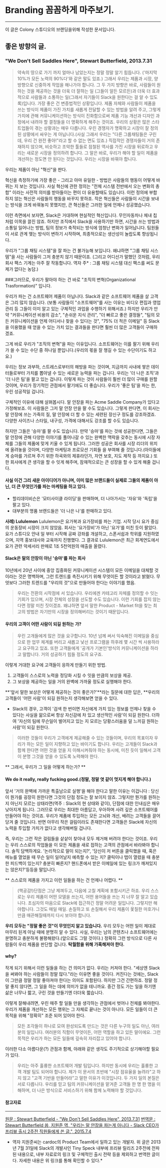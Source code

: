 
# Branding 꼼꼼하게 마주보기.
___

이 글은 Colony 스튜디오의 브랜딩을위해 작성한 문서입니다.


## 좋은 방향의 글.

###   "We Don't Sell Saddles Here", Stewart Butterfield, 2013.7.31

> 약속의 땅으로 가기 까지 얼마나 남았는지는 정말 정말 알기 힘듭니다. ('마지막 10%가 모든 노력의 90%다'와 같은 말도 있죠.) 그래서 우리는 제품과 시장, 양 방향으로 신중하게 작업을 해나가야 합니다.
그 두 가지 방향은 바로, 사람들이 원하는 것을 제공하는 것을 더욱 더 잘하는 일 (그들이 알든 모르든)과 더욱 더 효과적으로 사람들과 소통하는 일(그래서 자기들이 Slack을 원한다는 걸 알 수 있도록)입니다. 가장 좋은 건 변증법적인 상황입니다. 제품 자체와 사람들이 제품을 쓰는 방식이 제품이 가진 가치를 새롭게 전달할 수 있는 방법을 알려 주고, 그렇게 가치에 관해 커뮤니케이션하는 방식이 진화함으로써 제품 기능 개선과 디자인 과정에서 내려야 할 결정들을 더 명확하게 해주는 것이죠.
우리의 상황은 많은 스타트업들이 겪는 상황과는 매우 다릅니다. 우린 경쟁자가 명확하고 시장이 잘 정의된 상황에서 싸우는 게 아닙니다.(사실 그래서 우리는 "다른 그룹채팅들은 구린데, 우리 건 완전 좋아!"라고 할 수 없는 면도 있죠.) 직접적인 경쟁자들이 거의 존재하지 않으며, 비슷하고 조악한 툴들로 점철된 역사를 가진 시장을 뒤로하고 우리는 새로운 시장을 정의하려 합니다. 그 말은 바로, 우리가 해야 할 일이 제품을 개선하는 정도면 안 된다는 것입니다. 우리는 시장을 바꿔야 합니다.

우리는 제품이 아닌 "혁신"을 판다.

혁신을 측정하기에 가장 좋은 - 그리고 아마 유일한 - 방법은 사람들의 행동이 어떻게 바뀌는 지 보는 것입니다. 사실 혁신에 관한 정의는 "전체 시스템 전반에서 오는 변화의 총합" 이라는 사전적 의미를 받아들이는 편이 더 유용할때도 있습니다. 이런 정의에 부합하지 않는 혁신은 사람들의 행동을 바꾸지 못하죠. 작은 혁신들은 사람들이 시간을 보내는 방식을 크게 바꿔놓지 못했지만, 큰 혁신들은 그러한 일에 언제나 성공했습니다.

이런 측면에서 보자면, Slack은 거대하며 현실적인 혁신입니다. 무인자동차나 체내 칩 처럼 이목을 끌진 않죠. 하지만 조직에서 Slack을 사용하기만 하면, 시간을 쓰는 방법과 소통일 일어나는 방법, 팀의 정보가 축적되는 방식에 엄청난 변화가 일어납니다. 팀원들이 서로 관계 맺는 방식이 변하기 시작하며, 최종적으로는 생산성이 놀랍도록 향상됩니다.

우리가 "그룹 채팅 시스템"을 잘 파는 건 불가능해 보입니다. 왜냐하면 "그룹 채팅 시스템"을 사는 사람들이 그저 충분치 않기 때문이죠. (그리고 어디선가 말했던 것처럼, 우리 회사 팩스 기계는 아주 잘 작동합니다. 역자 주* : 그룹 채팅 시스템 대신 팩스를 써도 문제가 없다는 농담.)

###그러므로, 우리가 팔아야 하는 건 바로 "조직의 변혁(Organizational Trasformation)" 입니다.

우리가 파는 건 소프트웨어 제품이 아닙니다. Slack과 같은 소프트웨어 제품을 살 고객은 그리 많지 않습니다. (보통 사람들이 "소프트웨어"를 사는 이유는 비디오 편집과 영업 관리 등 그들이 이미 알고 있는 구체적인 과업을 수행하기 위해서죠.) 하지만 우리가 만약 "커뮤니케이션 비용의 감소", "손쉬운 지식 관리", "더 빠르고 좋은 결정들", "팀의 모든 커뮤니케이션을 언제 어디서나 찾을 수 있다는 것", "75% 더 적은 이메일" 등 Slack을 이용했을 때 얻을 수 있는 가치 있는 결과들을 판다면 훨씬 더 많은 고객들이 구매하겠죠.

그게 바로 우리가 "조직의 변혁"을 파는 이유입니다. 소프트웨어는 이를 팔기 위해 우리가 쓸 수 있는 수단 중 하나일 뿐입니다.(우리의 몫을 잘 챙길 수 있는 수단이기도 하고요.)

우리는 정보 과부하, 스트레스로부터의 해방을 파는 것이며, 지금까지 사내에 쌓은 데이터들로부터 가치를 뽑아낼 수 있는 새로운 능력을 파는 겁니다. 우리는 '더 나은 조직'과 '더 나은 팀'을 팔고 있는 겁니다. 이렇게 파는 것이 사람들이 훨씬 더 많이 구매를 원할 것이며, 우리가 장기적인 관점에서 팔기에도 더 좋습니다. 우리가 '좋은 팀'을 파는 한, 우린 성공적일 겁니다.

구체적인 이유에 대해 살펴봅시다. 말 안장을 파는 Acme Saddle Company가 있다고 가정해보죠. 이 사람들은 그저 말 안장 만을 팔 수도 있습니다. 그렇게 판다면, 이 회사는 말 안장에 쓰는 가죽의 질, 말 안장에 더 할 수 있는 세련된 장신구 정도를 강조하겠죠. 다양한 사이즈나 스타일, 내구성, 가격에 대해서도 강조를 할 수도 있습니다. 

하지만 그들은 '승마'를 팔 수도 있습니다. 만약 '승마'를 파는 것에 성공한다면, 그들은 말 안장에 관해 다양한 이야기를 풀어나갈 수 있는 완벽한 맥락을 갖추는 동시에 시장 자체를 그들의 제품에 맞게 키울 수 있게 됩니다. 그러한 성공은 회사를 시장 리더의 위치에 올려놓을 것이며, 다양한 마케팅과 프로모션 기회들 을 부여해 줄 것입니다.(아이들에게 승마를 가르쳐 주기 위한 하굑와의 제휴라던가, 자연 보호, 지도 제작 등 까지요.) 또한 회사에게 큰 생각을 할 수 잇게 해주며, 잠재적으로는 큰 성장을 할 수 있게 해줄 겁니다.

#### 사실 이건 그리 새운 아이디어가 아니며, 이미 많은 브랜드들이 실제로 그들의 제품이 아닌, 더 큰 무엇인가를 파는 마케팅을 하고 있다.
- 할리데이비슨은 '모터사이클 라이딩'을 판매하며, 더 나아가서는 '자유'와 '독립'을 팔고 있다.
- 대부분의 명품 브랜드들은 '더 나은 나'를 판매하고 있다.

**사례) Lululemon**
Lululemon은 요가복과 요가장비를 파는 기업. 시작 당시 요가 중심의 운동장비 시장이 크지 않았음. 회사는 '요가장비'가 아닌 '요가'를 미친 듯이 팔았다. 요가 스튜디오 안내 일 부터 시작해 공짜 강좌를 개설하고, 스폰서쉽과 학위를 지원하였으며, 지역 홍보대사와 교육까지 진행했다. 그 결과로 Lululemon은 최근 회계연도에서 요가 관련 악세서리 판매로 1조 5천억원의 매출을 올렸다.

#### Slack은 말의 안장이 아닌 '승마'를 파는 회사
10년에서 20년 사이에 중앙 집중화된 커뮤니케이션 시스템이 모든 이메일을 대체할 것이라는 것은 명백하며, 그런 트렌드를 촉진시키기 위해 무엇이든 할 것이라고 밝혔다. 무엇보다 그러한 트렌드를 "우리의 것"으로 만들어야 한다는 이야기를 했음. 

> 우리는 전환의 시작점에 서 있습니다. 우리에겐 카테고리 자체를 정의할 수 잇는 기회가 있으며, 시장 전체의 성장을 선도할 수도 있습니다. 이런 기회를 잡지 않는다면 정말 미친 짓이겠죠. 왜냐하면 앞서 말한 Product - Market fit을 찾는 최고의 방법은 자기만의 시장을 정의해버리는 것이기 때문입니다.


#### 우리의 고객이 어떤 사람이 되길 원하는 가?
>우린 고개들에게 많은 것을 요구합니다. 10년 넘께 써서 익숙해진 이메일을 중심으로 한 업무 체계를 버리고 새롭고 낯선 프로그램을 하후레 몇 시간 씩 사용하라고 요구하고 있죠. 또한 고객들에게 '공개가 기본인'방식의 커뮤니케이션을 하라고 말합니다. 거의 성공하기 힘들 정도의 요구죠.

이렇게 거대한 요구에 고객들이 응하게 만들기 위한 방법.
1. 고객들이 스스로의 노력을 정당화 시킬 수 잇을 만큼의 보상을 제공.
2. 그 보상을 제공하는 일을 거의 완벽에 가까울 정도로 실행해야 한다.

**'앞서 말한 보상은 어떻게 제공하는 것이 좋은가?'**라는 질문에 대한 답은, **우리의 고객들이 '어떤 사람'이 되길 원하는지 생각해보면 얻을 수 있다.

- Slack의 경우, 고객이 '검색 한 번이면 자신에게 가치 있는 정보를 언제나 찾을 수 있다는 사실을 앎으로써 항상 자신감에 차 있고 생산적인 사람'이 되길 원한다. 더하여 '자신의 팀에 무슨일이 벌어지고 있는 지 모르는 당황스러움을 덜 느끼길 원하는 사람'이 되길 원한다.

> 이러한 것들이 우리가 고객에게 제공해줄 수 있는 것들이며, 우리의 목표이자 우리가 하는 모든 일이 지향하고 있는 바이기도 합니다. 우리는 고개들이 Slack과 함께 한다면 어떤 것을 얻을 지 이해시켜줘야 하는 동시에, 미친 듯이 일해서 고객이 분명 그것을 얻을 수 있도록 노력해야 한다.


** 그래서, 우리가 그 일을 어떻게 하는가? **

#### We do it really, really fucking good.(정말, 정말 엿 같이 멋지게 해야 합니다.)

앞서 '거의 완벽에 가까운 특출남으로 실행'을 해야 한다고 말한 이유는 이겁니다 :  당신이 뭔가를 굉장히 원한다면 그것의 단점 정도는 잘 보이지 않죠. 그렇지만 뭔가를 원하는지 아닌지 모르는 상태라면(역주 : Slack의 현 상태와 같이), 단점에 대한 인내심은 매우 낮아지게 됩니다. 그러므로 우리는 최대한 아름답고, 우아하며 사려 깊은 소프트웨어를 만들어야 하는 것이죠. 우리가 제품에 투입하는 모든 고뇌와 개선, 배려는 고객들을 끌어당겨 줄 것입니다. 반면 아무리 작은 걸림이라도 존재한다면 고객들은 Slack에 자신의 노력을 투입할 가치가 없다고 생각해버릴 겁니다.

즉, 우리는 그런 작은 걸림들을 샅샅이 찾아내 모두 제거해 버려야 한다는 것이죠. 우리는 우리 스스로의 작업들을 이 모든 제품을 새로 접하는 고객의 관점에서 바라봐야 합니다. 솔직 담백하게요. '논리적으로 말이 되는지?', '당신이 저 버튼을 클릭했을 때, 혹은 메뉴를 열었을 때 무슨 일이 일어날지 예측할 수 있는 지? 클릭이나 탭이 열렸을 때 충분한 피드백이 있는지? 충분히 빠른지? 핸드폰에서 받은 이메일에 있는 링크가 깨져있지는 않은지?'등등을 말입니다.


** 스스로의 제품을 가지고 이런 일들을 하는 건 언제나 어렵다. **
>(핵공감!)단점은 그냥 제껴두고, 다음에 고칠 계획에 포함시키곤 하죠. 우리 스스로는 우리 제품이 어떤 모델을 쓰는지, 어떤 용어들을 쓰는 지 너무 잘 알고 있습니다. 초심자의 마음으로 Slack에 접근하긴 정말 어려운 일입니다. 그렇지만 해야합니다. 그것도 매일 매일. 손질하고 또 손질해서 우리 제품이 옻칠한 마호가니만큼 매끈해질때까지 다시 보아야 합니다.

**우리 모두는 "정말 좋은 것"이 무엇인지 알고 있습니다.**
우리 모두는 어떤 일이 제대로 마무리 된게 아닐 때에 분명히 알 수 있다. 사실, 우리는 남의 콘텐츠나 소프트웨어에는 분명하고 충분하게 불평해왔다.(앞으로도 그럴 것이다.) 정확히 그런 방식으로 다른 사람들이 우리 제품을 판단할 겁니다. **탁월함을 위해 가혹해져야 한다.**

#### why?

작게 되기 위해서 이런 일들을 하는 건 의미가 없다. 우리는 커져야 한다. "세상엔 Slack을 써봐야 하는 사람들이 정말 많다."라는 이유면 좋을 것이다. 커진다는 것에는, Slack이 그만큼 정말 정말 좋아져야 한다는 의미도 포함된다. 하지만 그건 간편하죠. 정말 정말 좋지 않다면, 그 일을 하는 데에 의미가 없을 테니까요. 중간 정도 가는 일을 하기엔 삶은 너무나 짧고, 구린 것을 만들기엔 더더욱 짧습니다.

이렇게 잘해내려면, 우린 매주 할 일들 만을 생각하는 관점에서 벗어나 전체를 봐야한다. 우리가 제품을 개선하는 모든 행위는 그 자체로 끝나는 것이 아니다. 모든 일들이 더 큰 목적을 위해 "정확히" 조준 되어 있어야 한다.

> 모든 조각들이 하나로 모여 완성되도록 만드는 것은 다른 누구의 일도 아닌, 여러분의 일입니다. 여러분의 직함이 무엇이든, 어떤 역할을 하고 있든 말이에요. 그런 목적은 우리가 하는 모든 일들에 깊숙히 자리잡고 있어야 합니다.

이러한 다소 아름다운(?) 관점과 함께, 아래와 같은 생각도 주기적으로 상기해야할 필요가 있다.

> 우리는 아주 훌륭한 소프트웨어 개발 팀입니다. 하지만 동시에 우리는 훌륭한 고객 개발 팀도 되어야 합니다. 제가 이 문서의 초반에 "시장 점유율을 늘려라"고 하지 않고 "고객 기반을 만들어라"고 말한 이유가 이것입니다. 두 가지 일의 본질은 서로 다릅니다. 우리를 믿고 팀의 커뮤니케이션을 맡겨준 고객들 한 명 한 명을 이해하며, 더 나은 방식으로 서비스하기 위해 함께 노력해야 할 것입니다.

#### 참고자료
___
[원문 : Stewart Butterfield - "We Don't Sell Saddles Here", 2013.7.31](https://medium.com/@stewart/we-dont-sell-saddles-here-4c59524d650d)
[번역문 : Stewart Butterfield 씀, 지원준 역, "우리는 말 안장을 파는게 아니다 - Slack CEO가 프리뷰 출시 2주전 직원들에게 쓴 글.", 2015.7.4](https://brunch.co.kr/@wjchee/3)

* 역자 지원준씨는 cardoc의 Product Team에서 일하고 있는 개발자. 위 글은 2013년 7월 31일에 Slack의 개발사인 Tiny Speck 내부에  프리뷰 릴리즈 2주전에 전파된 내용으로, 내부 자료로의 링크 및 구체적인 출시 전략 등을 제외하고 번역한 글이다.  자세한 내용은 위 링크를 통해 확인할 수 있다.*






